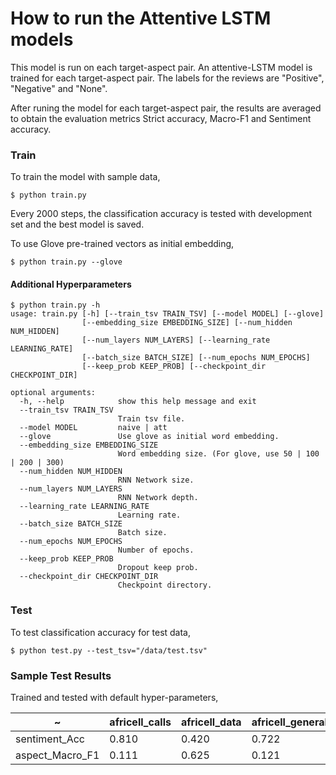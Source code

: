 # How to run the Attentive LSTM models

This model is run on each target-aspect pair. An attentive-LSTM model is trained for each target-aspect pair.
The labels for the reviews are "Positive", "Negative" and "None".

After runing the model for each target-aspect pair, the results are averaged to obtain the evaluation metrics Strict accuracy, Macro-F1 and Sentiment accuracy.



### Train
To train the model with sample data,
```
$ python train.py
```
Every 2000 steps, the classification accuracy is tested with development set and the best model is saved.


To use Glove pre-trained vectors as initial embedding,
```
$ python train.py --glove
```

#### Additional Hyperparameters
```
$ python train.py -h
usage: train.py [-h] [--train_tsv TRAIN_TSV] [--model MODEL] [--glove]
                [--embedding_size EMBEDDING_SIZE] [--num_hidden NUM_HIDDEN]
                [--num_layers NUM_LAYERS] [--learning_rate LEARNING_RATE]
                [--batch_size BATCH_SIZE] [--num_epochs NUM_EPOCHS]
                [--keep_prob KEEP_PROB] [--checkpoint_dir CHECKPOINT_DIR]

optional arguments:
  -h, --help            show this help message and exit
  --train_tsv TRAIN_TSV
                        Train tsv file.
  --model MODEL         naive | att
  --glove               Use glove as initial word embedding.
  --embedding_size EMBEDDING_SIZE
                        Word embedding size. (For glove, use 50 | 100 | 200 | 300)
  --num_hidden NUM_HIDDEN
                        RNN Network size.
  --num_layers NUM_LAYERS
                        RNN Network depth.
  --learning_rate LEARNING_RATE
                        Learning rate.
  --batch_size BATCH_SIZE
                        Batch size.
  --num_epochs NUM_EPOCHS
                        Number of epochs.
  --keep_prob KEEP_PROB
                        Dropout keep prob.
  --checkpoint_dir CHECKPOINT_DIR
                        Checkpoint directory.
```



### Test
To test classification accuracy for test data,

```
$ python test.py --test_tsv="/data/test.tsv"
```


### Sample Test Results
Trained and tested with default hyper-parameters,


~|africell_calls|africell_data|africell_general|africell_network|airtel_calls|airtel_data|airtel_general|airtel_network|mtn_calls|mtn_data|mtn_general|mtn_network|Average|
-|--------------|-------------|----------------|----------------|------------|-----------|--------------|--------------|---------|--------|-----------|-----------|-------|
sentiment_Acc|0.810|0.420|0.722|0.648|0.624|0.648|0.797|0.697|0.847|0.788|0.648|0.806|**0.705**|
aspect_Macro_F1|0.111|0.625|0.121|0.195|0.342|0.285|0.105|0.191|0.089|0.303|0.349|0.055|**0.231**|
 
  
  
